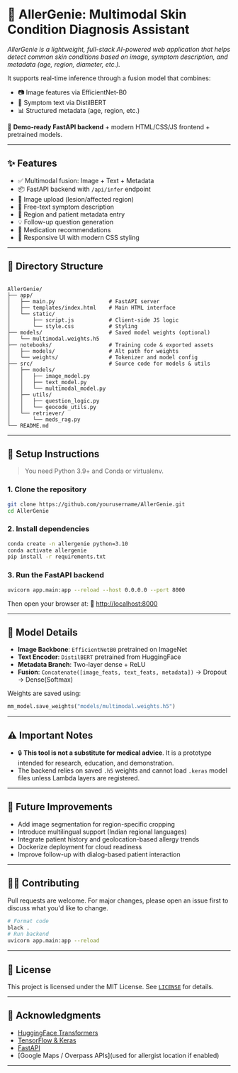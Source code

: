 # 🧬 AllerGenie: Multimodal Skin Condition Diagnosis Assistant

_AllerGenie is a lightweight, full-stack AI-powered web application that helps detect common skin conditions based on image, symptom description, and metadata (age, region, diameter, etc.)._

It supports real-time inference through a fusion model that combines:
- 📷 Image features via EfficientNet-B0  
- 💬 Symptom text via DistilBERT  
- 📊 Structured metadata (age, region, etc.)  

🔗 **Demo-ready FastAPI backend** + modern HTML/CSS/JS frontend + pretrained models.

---

## ✨ Features

- ✅ Multimodal fusion: Image + Text + Metadata
- 📦 FastAPI backend with `/api/infer` endpoint
- 📸 Image upload (lesion/affected region)
- 📝 Free-text symptom description
- 📍 Region and patient metadata entry
- 💡 Follow-up question generation
- 💊 Medication recommendations
- 📱 Responsive UI with modern CSS styling

---

## 📁 Directory Structure

```

AllerGenie/
├── app/
│   ├── main.py                 # FastAPI server
│   ├── templates/index.html    # Main HTML interface
│   └── static/
│       ├── script.js           # Client-side JS logic
│       └── style.css           # Styling
├── models/                     # Saved model weights (optional)
│   └── multimodal.weights.h5
├── notebooks/                  # Training code & exported assets
│   ├── models/                 # Alt path for weights
│   └── weights/                # Tokenizer and model config
├── src/                        # Source code for models & utils
│   ├── models/
│   │   ├── image_model.py
│   │   ├── text_model.py
│   │   └── multimodal_model.py
│   ├── utils/
│   │   ├── question_logic.py
│   │   └── geocode_utils.py
│   └── retriever/
│       └── meds_rag.py
└── README.md

````

---

## 🚀 Setup Instructions

> You need Python 3.9+ and Conda or virtualenv.

### 1. Clone the repository

```bash
git clone https://github.com/yourusername/AllerGenie.git
cd AllerGenie
````

### 2. Install dependencies

```bash
conda create -n allergenie python=3.10
conda activate allergenie
pip install -r requirements.txt
```

### 3. Run the FastAPI backend

```bash
uvicorn app.main:app --reload --host 0.0.0.0 --port 8000
```

Then open your browser at:
📍 [http://localhost:8000](http://localhost:8000)

---

## 🧠 Model Details

* **Image Backbone**: `EfficientNetB0` pretrained on ImageNet
* **Text Encoder**: `DistilBERT` pretrained from HuggingFace
* **Metadata Branch**: Two-layer dense + ReLU
* **Fusion**: `Concatenate([image_feats, text_feats, metadata])` → Dropout → Dense(Softmax)

Weights are saved using:

```python
mm_model.save_weights("models/multimodal.weights.h5")
```

---

## ⚠️ Important Notes

* 🔒 **This tool is not a substitute for medical advice**. It is a prototype intended for research, education, and demonstration.
* The backend relies on saved `.h5` weights and cannot load `.keras` model files unless Lambda layers are registered.

---

## 🧪 Future Improvements

* Add image segmentation for region-specific cropping
* Introduce multilingual support (Indian regional languages)
* Integrate patient history and geolocation-based allergy trends
* Dockerize deployment for cloud readiness
* Improve follow-up with dialog-based patient interaction

---

## 👨‍💻 Contributing

Pull requests are welcome. For major changes, please open an issue first to discuss what you'd like to change.

```bash
# Format code
black .
# Run backend
uvicorn app.main:app --reload
```

---

## 🧾 License

This project is licensed under the MIT License. See [`LICENSE`](LICENSE) for details.

---

## 🙌 Acknowledgments

* [HuggingFace Transformers](https://huggingface.co/transformers/)
* [TensorFlow & Keras](https://keras.io/)
* [FastAPI](https://fastapi.tiangolo.com/)
* \[Google Maps / Overpass APIs]\(used for allergist location if enabled)

---
